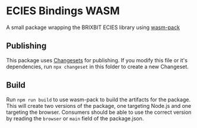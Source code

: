 # ECIES Bindings WASM

A small package wrapping the BRIXBIT ECIES library using [wasm-pack](https://rustwasm.github.io/docs/wasm-pack/introduction.html)

## Publishing

This package uses [Changesets](https://github.com/changesets/changesets) for publishing. If you modify this file or it's dependencies, run `npx changeset` in this folder to create a new Changeset.

## Build

Run `npm run build` to use wasm-pack to build the artifacts for the package. This will create two versions of the package, one targeting Node.js and one targeting the browser. Consumers should be able to use the correct version by reading the `browser` or `main` field of the package.json.
